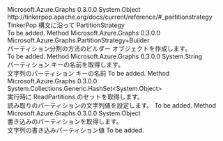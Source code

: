 <Type Name="PartitionStrategy" FullName="Microsoft.Azure.Graphs.PartitionStrategy">
  <TypeSignature Language="C#" Value="public sealed class PartitionStrategy" />
  <TypeSignature Language="ILAsm" Value=".class public auto ansi sealed beforefieldinit PartitionStrategy extends System.Object" />
  <TypeSignature Language="DocId" Value="T:Microsoft.Azure.Graphs.PartitionStrategy" />
  <TypeSignature Language="VB.NET" Value="Public NotInheritable Class PartitionStrategy" />
  <TypeSignature Language="F#" Value="type PartitionStrategy = class" />
  <AssemblyInfo>
    <AssemblyName>Microsoft.Azure.Graphs</AssemblyName>
    <AssemblyVersion>0.3.0.0</AssemblyVersion>
  </AssemblyInfo>
  <Base>
    <BaseTypeName>System.Object</BaseTypeName>
  </Base>
  <Interfaces />
  <Docs>
    <summary>
             http://tinkerpop.apache.org/docs/current/reference/#_partitionstrategy TinkerPop 構文に沿って PartitionStrategy
             </summary>
    <remarks>To be added.</remarks>
  </Docs>
  <Members>
    <Member MemberName="Build">
      <MemberSignature Language="C#" Value="public static Microsoft.Azure.Graphs.PartitionStrategy.Builder Build ();" />
      <MemberSignature Language="ILAsm" Value=".method public static hidebysig class Microsoft.Azure.Graphs.PartitionStrategy/Builder Build() cil managed" />
      <MemberSignature Language="DocId" Value="M:Microsoft.Azure.Graphs.PartitionStrategy.Build" />
      <MemberSignature Language="VB.NET" Value="Public Shared Function Build () As PartitionStrategy.Builder" />
      <MemberSignature Language="F#" Value="static member Build : unit -&gt; Microsoft.Azure.Graphs.PartitionStrategy.Builder" Usage="Microsoft.Azure.Graphs.PartitionStrategy.Build " />
      <MemberType>Method</MemberType>
      <AssemblyInfo>
        <AssemblyName>Microsoft.Azure.Graphs</AssemblyName>
        <AssemblyVersion>0.3.0.0</AssemblyVersion>
      </AssemblyInfo>
      <ReturnValue>
        <ReturnType>Microsoft.Azure.Graphs.PartitionStrategy+Builder</ReturnType>
      </ReturnValue>
      <Parameters />
      <Docs>
        <summary>
            パーティション分割の方法のビルダー オブジェクトを作成します。
            </summary>
        <returns />
        <remarks>To be added.</remarks>
      </Docs>
    </Member>
    <Member MemberName="GetPartitionKey">
      <MemberSignature Language="C#" Value="public string GetPartitionKey ();" />
      <MemberSignature Language="ILAsm" Value=".method public hidebysig instance string GetPartitionKey() cil managed" />
      <MemberSignature Language="DocId" Value="M:Microsoft.Azure.Graphs.PartitionStrategy.GetPartitionKey" />
      <MemberSignature Language="VB.NET" Value="Public Function GetPartitionKey () As String" />
      <MemberSignature Language="F#" Value="member this.GetPartitionKey : unit -&gt; string" Usage="partitionStrategy.GetPartitionKey " />
      <MemberType>Method</MemberType>
      <AssemblyInfo>
        <AssemblyName>Microsoft.Azure.Graphs</AssemblyName>
        <AssemblyVersion>0.3.0.0</AssemblyVersion>
      </AssemblyInfo>
      <ReturnValue>
        <ReturnType>System.String</ReturnType>
      </ReturnValue>
      <Parameters />
      <Docs>
        <summary>
            パーティション キーの名前を取得します。
            </summary>
        <returns>文字列のパーティション キーの名前</returns>
        <remarks>To be added.</remarks>
      </Docs>
    </Member>
    <Member MemberName="GetReadPartitions">
      <MemberSignature Language="C#" Value="public System.Collections.Generic.HashSet&lt;object&gt; GetReadPartitions ();" />
      <MemberSignature Language="ILAsm" Value=".method public hidebysig instance class System.Collections.Generic.HashSet`1&lt;object&gt; GetReadPartitions() cil managed" />
      <MemberSignature Language="DocId" Value="M:Microsoft.Azure.Graphs.PartitionStrategy.GetReadPartitions" />
      <MemberSignature Language="VB.NET" Value="Public Function GetReadPartitions () As HashSet(Of Object)" />
      <MemberSignature Language="F#" Value="member this.GetReadPartitions : unit -&gt; System.Collections.Generic.HashSet&lt;obj&gt;" Usage="partitionStrategy.GetReadPartitions " />
      <MemberType>Method</MemberType>
      <AssemblyInfo>
        <AssemblyName>Microsoft.Azure.Graphs</AssemblyName>
        <AssemblyVersion>0.3.0.0</AssemblyVersion>
      </AssemblyInfo>
      <ReturnValue>
        <ReturnType>System.Collections.Generic.HashSet&lt;System.Object&gt;</ReturnType>
      </ReturnValue>
      <Parameters />
      <Docs>
        <summary>
            実行時に ReadPartitions のセットを取得します。
            </summary>
        <returns>読み取りのパーティションの文字列値を設定します。</returns>
        <remarks>To be added.</remarks>
      </Docs>
    </Member>
    <Member MemberName="GetWritePartition">
      <MemberSignature Language="C#" Value="public object GetWritePartition ();" />
      <MemberSignature Language="ILAsm" Value=".method public hidebysig instance object GetWritePartition() cil managed" />
      <MemberSignature Language="DocId" Value="M:Microsoft.Azure.Graphs.PartitionStrategy.GetWritePartition" />
      <MemberSignature Language="VB.NET" Value="Public Function GetWritePartition () As Object" />
      <MemberSignature Language="F#" Value="member this.GetWritePartition : unit -&gt; obj" Usage="partitionStrategy.GetWritePartition " />
      <MemberType>Method</MemberType>
      <AssemblyInfo>
        <AssemblyName>Microsoft.Azure.Graphs</AssemblyName>
        <AssemblyVersion>0.3.0.0</AssemblyVersion>
      </AssemblyInfo>
      <ReturnValue>
        <ReturnType>System.Object</ReturnType>
      </ReturnValue>
      <Parameters />
      <Docs>
        <summary>
            書き込みのパーティションを取得します。
            </summary>
        <returns>文字列の書き込みパーティション値</returns>
        <remarks>To be added.</remarks>
      </Docs>
    </Member>
  </Members>
</Type>